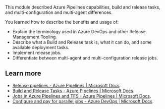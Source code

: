 This module described Azure Pipelines capabilities, build and release tasks, and multi-configuration and multi-agent differences.

You learned how to describe the benefits and usage of:

 -  Explain the terminology used in Azure DevOps and other Release Management Tooling.
 -  Describe what a Build and Release task is, what it can do, and some available deployment tasks.
 -  Implement release jobs.
 -  Differentiate between multi-agent and multi-configuration release jobs.

## Learn more

 -  [Release pipelines - Azure Pipelines \| Microsoft Docs](/azure/devops/pipelines/release).
 -  [Build and Release Tasks - Azure Pipelines \| Microsoft Docs](/azure/devops/pipelines/process/tasks).
 -  [Jobs in Azure Pipelines and TFS - Azure Pipelines \| Microsoft Docs](/azure/devops/pipelines/process/phases).
 -  [Configure and pay for parallel jobs - Azure DevOps \| Microsoft Docs](/azure/devops/pipelines/licensing/concurrent-jobs).
